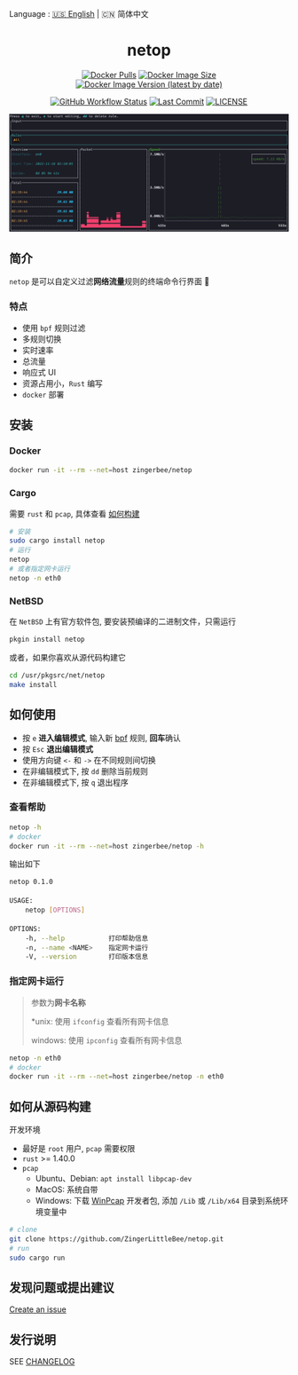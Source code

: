 Language : [🇺🇸 English](./README.md) | 🇨🇳 简体中文

<h1 align="center">netop</h1>
<div align="center">

[![Docker Pulls](https://img.shields.io/docker/pulls/zingerbee/netop?style=flat-square)](https://hub.docker.com/r/zingerbee/netop)
[![Docker Image Size](https://img.shields.io/docker/image-size/zingerbee/netop?style=flat-square)](https://hub.docker.com/r/zingerbee/netop/tags)
[![Docker Image Version (latest by date)](https://img.shields.io/docker/v/zingerbee/netop?style=flat-square)](https://hub.docker.com/r/zingerbee/netop/tags)

</div>

<div align="center">

[![GitHub Workflow Status](https://img.shields.io/github/actions/workflow/status/ZingerLittleBee/netop/publish.yml?style=flat-square)](https://github.com/ZingerLittleBee/netop/actions)
[![Last Commit](https://img.shields.io/github/last-commit/ZingerLittleBee/netop?style=flat-square)](https://github.com/ZingerLittleBee/netop/commits/main)
[![LICENSE](https://img.shields.io/crates/l/netop?style=flat-square)](./LICENSE)

</div>

<div align="center">
<img src="./snapshot/dashboard.gif">
</div>

## 简介
`netop` 是可以自定义过滤**网络流量**规则的终端命令行界面 🎯

### 特点
- 使用 `bpf` 规则过滤
- 多规则切换
- 实时速率
- 总流量
- 响应式 UI
- 资源占用小，`Rust` 编写
- `docker` 部署

## 安装

### Docker
```bash
docker run -it --rm --net=host zingerbee/netop
```

### Cargo
需要 `rust` 和 `pcap`, 具体查看 [如何构建](#如何从源码构建)
```bash
# 安装
sudo cargo install netop
# 运行
netop
# 或者指定网卡运行
netop -n eth0
```

### NetBSD
在 `NetBSD` 上有官方软件包, 要安装预编译的二进制文件，只需运行
```bash
pkgin install netop
```

或者，如果你喜欢从源代码构建它
```bash
cd /usr/pkgsrc/net/netop
make install
```

## 如何使用

- 按 `e` **进入编辑模式**, 输入新 [bpf](https://biot.com/capstats/bpf.html) 规则, **回车**确认
- 按 `Esc` **退出编辑模式**
- 使用方向键 `<-` 和 `->` 在不同规则间切换
- 在非编辑模式下, 按 `dd` 删除当前规则
- 在非编辑模式下, 按 `q` 退出程序

### 查看帮助
```bash
netop -h
# docker
docker run -it --rm --net=host zingerbee/netop -h
```
输出如下
```bash
netop 0.1.0

USAGE:
    netop [OPTIONS]

OPTIONS:
    -h, --help           打印帮助信息
    -n, --name <NAME>    指定网卡运行
    -V, --version        打印版本信息
```

### 指定网卡运行
> 参数为**网卡名称**
>
> *unix: 使用 `ifconfig` 查看所有网卡信息
>
> windows: 使用 `ipconfig` 查看所有网卡信息
```bash
netop -n eth0
# docker
docker run -it --rm --net=host zingerbee/netop -n eth0
```

## 如何从源码构建
开发环境
- 最好是 `root` 用户, `pcap` 需要权限
- `rust` >= 1.40.0
- `pcap`
  - Ubuntu、Debian: `apt install libpcap-dev`
  - MacOS: 系统自带
  - Windows: 下载 [WinPcap](https://www.winpcap.org/install/default.htm) 开发者包, 添加 `/Lib` 或 `/Lib/x64` 目录到系统环境变量中

```bash
# clone
git clone https://github.com/ZingerLittleBee/netop.git
# run
sudo cargo run
```

## 发现问题或提出建议
[Create an issue](https://github.com/ZingerLittleBee/netop/issues)

## 发行说明
SEE [CHANGELOG](./CHANGELOG.md)
